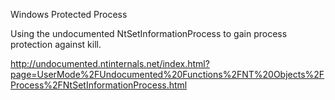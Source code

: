 Windows Protected Process

Using the undocumented NtSetInformationProcess to gain process protection against kill.

http://undocumented.ntinternals.net/index.html?page=UserMode%2FUndocumented%20Functions%2FNT%20Objects%2FProcess%2FNtSetInformationProcess.html